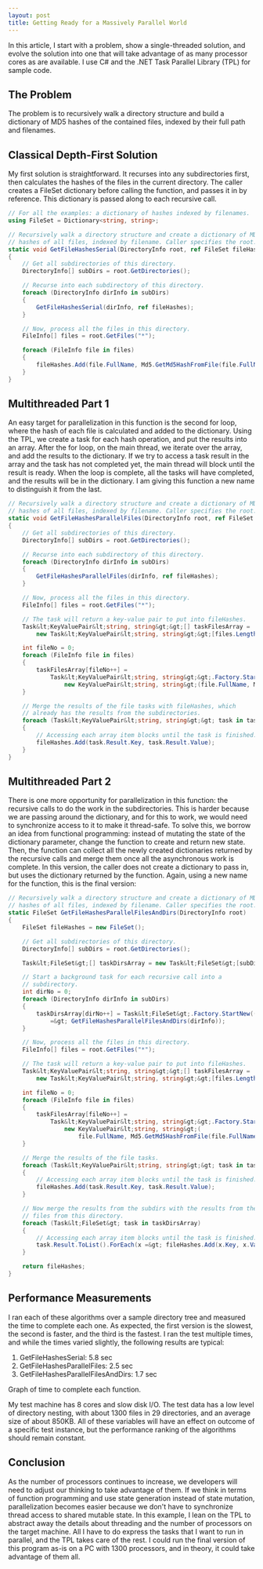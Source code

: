 ```yaml
---
layout: post
title: Getting Ready for a Massively Parallel World
---
```



In this article, I start with a problem, show a single-threaded solution, and evolve the solution into one that will take advantage of as many processor cores as are available.
I use C# and the .NET Task Parallel Library (TPL) for sample code.

## The Problem

The problem is to recursively walk a directory structure and build a dictionary of MD5 hashes of the contained files, indexed by their full path and filenames.

## Classical Depth-First Solution

My first solution is straightforward.
It recurses into any subdirectories first, then calculates the hashes of the files in the current directory.
The caller creates a FileSet dictionary before calling the function, and passes it in by reference.
This dictionary is passed along to each recursive call.

```csharp
// For all the examples: a dictionary of hashes indexed by filenames.
using FileSet = Dictionary<string, string>;

// Recursively walk a directory structure and create a dictionary of MD5
// hashes of all files, indexed by filename. Caller specifies the root.
static void GetFileHashesSerial(DirectoryInfo root, ref FileSet fileHashes)
{
    // Get all subdirectories of this directory.
    DirectoryInfo[] subDirs = root.GetDirectories();

    // Recurse into each subdirectory of this directory.
    foreach (DirectoryInfo dirInfo in subDirs)
    {
        GetFileHashesSerial(dirInfo, ref fileHashes);
    }

    // Now, process all the files in this directory.
    FileInfo[] files = root.GetFiles("*");

    foreach (FileInfo file in files)
    {
        fileHashes.Add(file.FullName, Md5.GetMd5HashFromFile(file.FullName));
    }
}
```

## Multithreaded Part 1

An easy target for parallelization in this function is the second for loop, where the hash of each file is calculated and added to the dictionary.
Using the TPL, we create a task for each hash operation, and put the results into an array.
After the for loop, on the main thread, we iterate over the array, and add the results to the dictionary.
If we try to access a task result in the array and the task has not completed yet, the main thread will block until the result is ready.
When the loop is complete, all the tasks will have completed, and the results will be in the dictionary.
I am giving this function a new name to distinguish it from the last.

```csharp
// Recursively walk a directory structure and create a dictionary of MD5
// hashes of all files, indexed by filename. Caller specifies the root.
static void GetFileHashesParallelFiles(DirectoryInfo root, ref FileSet fileHashes)
{
    // Get all subdirectories of this directory.
    DirectoryInfo[] subDirs = root.GetDirectories();

    // Recurse into each subdirectory of this directory.
    foreach (DirectoryInfo dirInfo in subDirs)
    {
        GetFileHashesParallelFiles(dirInfo, ref fileHashes);
    }

    // Now, process all the files in this directory.
    FileInfo[] files = root.GetFiles("*");

    // The task will return a key-value pair to put into fileHashes.
    Task&lt;KeyValuePair&lt;string, string&gt;&gt;[] taskFilesArray =
        new Task&lt;KeyValuePair&lt;string, string&gt;&gt;[files.Length];

    int fileNo = 0;
    foreach (FileInfo file in files)
    {
        taskFilesArray[fileNo++] =
            Task&lt;KeyValuePair&lt;string, string&gt;&gt;.Factory.StartNew(() =&gt;
                new KeyValuePair&lt;string, string&gt;(file.FullName, Md5.GetMd5HashFromFile(file.FullName)));
    }

    // Merge the results of the file tasks with fileHashes, which
    // already has the results from the subdirectories.
    foreach (Task&lt;KeyValuePair&lt;string, string&gt;&gt; task in taskFilesArray)
    {
        // Accessing each array item blocks until the task is finished.
        fileHashes.Add(task.Result.Key, task.Result.Value);
    }
}
```

## Multithreaded Part 2

There is one more opportunity for parallelization in this function: the recursive calls to do the work in the subdirectories.
This is harder because we are passing around the dictionary, and for this to work, we would need to synchronize access to it to make it thread-safe.
To solve this, we borrow an idea from functional programming: instead of mutating the state of the dictionary parameter, change the function to create and return new state.
Then, the function can collect all the newly created dictionaries returned by the recursive calls and merge them once all the asynchronous work is complete.
In this version, the caller does not create a dictionary to pass in, but uses the dictionary returned by the function.
Again, using a new name for the function, this is the final version:

```csharp
// Recursively walk a directory structure and create a dictionary of MD5
// hashes of all files, indexed by filename. Caller specifies the root.
static FileSet GetFileHashesParallelFilesAndDirs(DirectoryInfo root)
{
    FileSet fileHashes = new FileSet();

    // Get all subdirectories of this directory.
    DirectoryInfo[] subDirs = root.GetDirectories();

    Task&lt;FileSet&gt;[] taskDirsArray = new Task&lt;FileSet&gt;[subDirs.Length];

    // Start a background task for each recursive call into a
    // subdirectory.
    int dirNo = 0;
    foreach (DirectoryInfo dirInfo in subDirs)
    {
        taskDirsArray[dirNo++] = Task&lt;FileSet&gt;.Factory.StartNew(()
            =&gt; GetFileHashesParallelFilesAndDirs(dirInfo));
    }

    // Now, process all the files in this directory.
    FileInfo[] files = root.GetFiles("*");

    // The task will return a key-value pair to put into fileHashes.
    Task&lt;KeyValuePair&lt;string, string&gt;&gt;[] taskFilesArray =
        new Task&lt;KeyValuePair&lt;string, string&gt;&gt;[files.Length];

    int fileNo = 0;
    foreach (FileInfo file in files)
    {
        taskFilesArray[fileNo++] =
            Task&lt;KeyValuePair&lt;string, string&gt;&gt;.Factory.StartNew(() =&gt;
                new KeyValuePair&lt;string, string&gt;(
                    file.FullName, Md5.GetMd5HashFromFile(file.FullName)));
    }

    // Merge the results of the file tasks.
    foreach (Task&lt;KeyValuePair&lt;string, string&gt;&gt; task in taskFilesArray)
    {
        // Accessing each array item blocks until the task is finished.
        fileHashes.Add(task.Result.Key, task.Result.Value);
    }

    // Now merge the results from the subdirs with the results from the
    // files from this directory.
    foreach (Task&lt;FileSet&gt; task in taskDirsArray)
    {
        // Accessing each array item blocks until the task is finished.
        task.Result.ToList().ForEach(x =&gt; fileHashes.Add(x.Key, x.Value));
    }

    return fileHashes;
}
```

## Performance Measurements

I ran each of these algorithms over a sample directory tree and measured the time to complete each one.
As expected, the first version is the slowest, the second is faster, and the third is the fastest.
I ran the test multiple times, and while the times varied slightly, the following results are typical:

1. GetFileHashesSerial: 5.8 sec
2. GetFileHashesParallelFiles: 2.5 sec
3. GetFileHashesParallelFilesAndDirs: 1.7 sec

Graph of time to complete each function.

My test machine has 8 cores and slow disk I/O.
The test data has a low level of directory nesting, with about 1300 files in 29 directories, and an average size of about 850KB.
All of these variables will have an effect on outcome of a specific test instance, but the performance ranking of the algorithms should remain constant.

## Conclusion

As the number of processors continues to increase, we developers will need to adjust our thinking to take advantage of them.
If we think in terms of function programming and use state generation instead of state mutation, parallelization becomes easier because we don't have to synchronize thread access to shared mutable state.
In this example, I lean on the TPL to abstract away the details about threading and the number of processors on the target machine.
All I have to do express the tasks that I want to run in parallel, and the TPL takes care of the rest.
I could run the final version of this program as-is on a PC with 1300 processors, and in theory, it could take advantage of them all.
